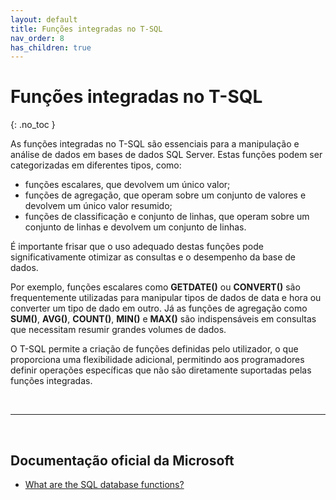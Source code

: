 ```yaml
---
layout: default
title: Funções integradas no T-SQL
nav_order: 8
has_children: true
---
```



# Funções integradas no T-SQL
{: .no_toc }

As funções integradas no T-SQL são essenciais para a manipulação e análise de dados em bases de dados SQL Server. 
Estas funções podem ser categorizadas em diferentes tipos, como:
* funções escalares, que devolvem um único valor; 
* funções de agregação, que operam sobre um conjunto de valores e devolvem um único valor resumido; 
* funções de classificação e conjunto de linhas, que operam sobre um conjunto de linhas e devolvem um conjunto de linhas. 

É importante frisar que o uso adequado destas funções pode significativamente otimizar as consultas e o desempenho da base de dados. 

Por exemplo, funções escalares como **GETDATE()** ou **CONVERT()** são frequentemente utilizadas para manipular tipos de dados de data e hora ou converter um tipo de dado em outro. Já as funções de agregação como **SUM()**, **AVG()**, **COUNT()**, **MIN()** e **MAX()** são indispensáveis em consultas que necessitam resumir grandes volumes de dados. 

O T-SQL permite a criação de funções definidas pelo utilizador, o que proporciona uma flexibilidade adicional, permitindo aos programadores definir operações específicas que não são diretamente suportadas pelas funções integradas.



<br>

---

<br>

##  Documentação oficial da Microsoft

- [What are the SQL database functions?](https://learn.microsoft.com/en-us/sql/t-sql/functions/functions)


